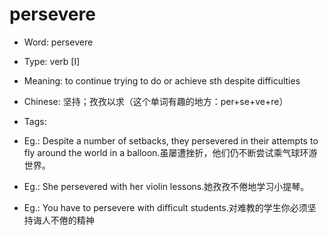# persevere

- Word: persevere

- Type: verb [I]
- Meaning: to continue trying to do or achieve sth despite difficulties
- Chinese: 坚持；孜孜以求（这个单词有趣的地方：per+se+ve+re）
- Tags: 
- Eg.: Despite a number of setbacks, they persevered in their attempts to fly around the world in a balloon.虽屡遭挫折，他们仍不断尝试乘气球环游世界。
- Eg.: She persevered with her violin lessons.她孜孜不倦地学习小提琴。
- Eg.: You have to persevere with difficult students.对难教的学生你必须坚持诲人不倦的精神

